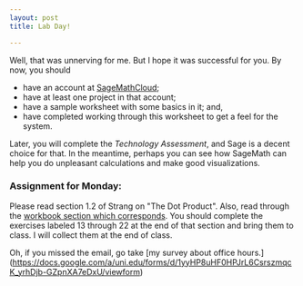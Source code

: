 ```yaml
---
layout: post
title: Lab Day!

---
```


Well, that was unnerving for me. But I hope it was successful for you. By now,
you should

* have an account at [SageMathCloud](https://cloud.sagemath.com);
* have at least one project in that account;
* have a sample worksheet with some basics in it; and,
* have completed working through this worksheet to get a feel for the system.

Later, you will complete the _Technology Assessment_, and Sage is a decent choice
for that. In the meantime, perhaps you can see how SageMath can help you do
unpleasant calculations and make good visualizations.

### Assignment for Monday:

Please read section 1.2 of Strang on "The Dot Product". Also, read through the
[workbook section which corresponds](http://theronhitchman.github.io/linear-algebra/course-materials/workbook/dot-product.html). You should complete the exercises labeled 13 through 22 at the end of
that section and bring them to class. I will collect them at the end of class.

Oh, if you missed the email, go take [my survey about office hours.] (https://docs.google.com/a/uni.edu/forms/d/1yyHP8uHF0HPJrL6CsrszmqcK_yrhDjb-GZpnXA7eDxU/viewform)
